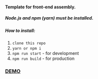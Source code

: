 #### Template for front-end assembly.
##### Node.js and npm (yarn)  must be installed.
##### How to install:
1. `clone this repo`
2. `yarn or npm i`
3. `npm run start` - for development
4. `npm run build` - for production

### [DEMO](https://jenshen85.github.io/test-work/dist/)